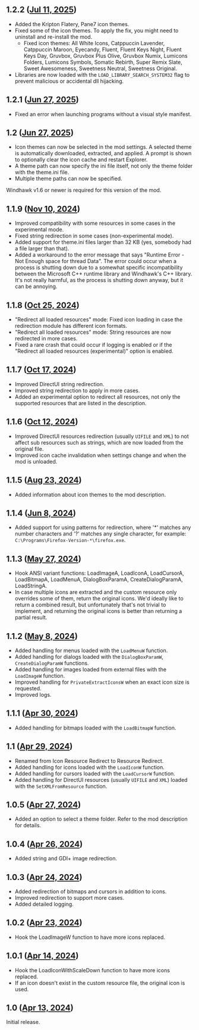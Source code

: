## 1.2.2 ([Jul 11, 2025](https://github.com/ramensoftware/windhawk-mods/blob/4f480eff9a5cecad737798bfafa461e1fb23c250/mods/icon-resource-redirect.wh.cpp))

* Added the Kripton Flatery, Pane7 icon themes.
* Fixed some of the icon themes. To apply the fix, you might need to uninstall and re-install the mod.
  * Fixed icon themes: All White Icons, Catppuccin Lavender, Catppuccin Maroon, Eyecandy, Fluent, Fluent Keys Night, Fluent Keys Day, Gruvbox, Gruvbox Plus Olive, Gruvbox Numix, Lumicons Folders, Lumicons Symbols, Somatic Rebirth, Super Remix Slate, Sweet Awesomeness, Sweetness Neutral, Sweetness Original.
* Libraries are now loaded with the `LOAD_LIBRARY_SEARCH_SYSTEM32` flag to prevent malicious or accidental dll hijacking.

## 1.2.1 ([Jun 27, 2025](https://github.com/ramensoftware/windhawk-mods/blob/88473fba37aafef3009f3b609ca35bd55218e9bc/mods/icon-resource-redirect.wh.cpp))

* Fixed an error when launching programs without a visual style manifest.

## 1.2 ([Jun 27, 2025](https://github.com/ramensoftware/windhawk-mods/blob/9ee749979a3dfa668f4a16432d449f77ffb4fce9/mods/icon-resource-redirect.wh.cpp))

* Icon themes can now be selected in the mod settings. A selected theme is automatically downloaded, extracted, and applied. A prompt is shown to optionally clear the icon cache and restart Explorer.
* A theme path can now specify the ini file itself, not only the theme folder with the theme.ini file.
* Multiple theme paths can now be specified.

Windhawk v1.6 or newer is required for this version of the mod.

## 1.1.9 ([Nov 10, 2024](https://github.com/ramensoftware/windhawk-mods/blob/adad08eed4819a37229592168641eb2753afa76e/mods/icon-resource-redirect.wh.cpp))

* Improved compatibility with some resources in some cases in the experimental mode.
* Fixed string redirection in some cases (non-experimental mode).
* Added support for theme.ini files larger than 32 KB (yes, somebody had a file larger than that).
* Added a workaround to the error message that says "Runtime Error - Not Enough space for thread Data". The error could occur when a process is shutting down due to a somewhat specific incompatibility between the Microsoft C++ runtime library and Windhawk's C++ library. It's not really harmful, as the process is shutting down anyway, but it can be annoying.

## 1.1.8 ([Oct 25, 2024](https://github.com/ramensoftware/windhawk-mods/blob/5c313117215b4ad4452f3c15a7e1378cd2eb3a00/mods/icon-resource-redirect.wh.cpp))

* "Redirect all loaded resources" mode: Fixed icon loading in case the redirection module has different icon formats.
* "Redirect all loaded resources" mode: String resources are now redirected in more cases.
* Fixed a rare crash that could occur if logging is enabled or if the "Redirect all loaded resources (experimental)" option is enabled.

## 1.1.7 ([Oct 17, 2024](https://github.com/ramensoftware/windhawk-mods/blob/951ca39188471a50c458d2ba5cded4f96a03e392/mods/icon-resource-redirect.wh.cpp))

* Improved DirectUI string redirection.
* Improved string redirection to apply in more cases.
* Added an experimental option to redirect all resources, not only the supported resources that are listed in the description.

## 1.1.6 ([Oct 12, 2024](https://github.com/ramensoftware/windhawk-mods/blob/1db804f1cdc96957d8e71132cf1378fc19d94ea2/mods/icon-resource-redirect.wh.cpp))

* Improved DirectUI resources redirection (usually `UIFILE` and `XML`) to not affect sub resources such as strings, which are now loaded from the original file.
* Improved icon cache invalidation when settings change and when the mod is unloaded.

## 1.1.5 ([Aug 23, 2024](https://github.com/ramensoftware/windhawk-mods/blob/84c3316ab38986a63b67f2dc50b44025989788ff/mods/icon-resource-redirect.wh.cpp))

* Added information about icon themes to the mod description.

## 1.1.4 ([Jun 8, 2024](https://github.com/ramensoftware/windhawk-mods/blob/5d1f12d1d984919a764556f139724d8eec004900/mods/icon-resource-redirect.wh.cpp))

* Added support for using patterns for redirection, where '\*' matches any number characters and '?' matches any single character, for example: `C:\Programs\Firefox-Version-*\firefox.exe`.

## 1.1.3 ([May 27, 2024](https://github.com/ramensoftware/windhawk-mods/blob/d70dd616505af63c736c1cad00feb5e2350cba3f/mods/icon-resource-redirect.wh.cpp))

* Hook ANSI variant functions: LoadImageA, LoadIconA, LoadCursorA, LoadBitmapA, LoadMenuA, DialogBoxParamA, CreateDialogParamA, LoadStringA.
* In case multiple icons are extracted and the custom resource only overrides some of them, return the original icons. We'd ideally like to return a combined result, but unfortunately that's not trivial to implement, and returning the original icons is better than returning a partial result.

## 1.1.2 ([May 8, 2024](https://github.com/ramensoftware/windhawk-mods/blob/fab76b768b1f821b066113a1334dc8bfcf4cbc43/mods/icon-resource-redirect.wh.cpp))

* Added handling for menus loaded with the `LoadMenuW` function.
* Added handling for dialogs loaded with the `DialogBoxParamW`, `CreateDialogParamW` functions.
* Added handling for images loaded from external files with the `LoadImageW` function.
* Improved handling for `PrivateExtractIconsW` when an exact icon size is requested.
* Improved logs.

## 1.1.1 ([Apr 30, 2024](https://github.com/ramensoftware/windhawk-mods/blob/597515446756cfaac51a302032e13992ce2ee32c/mods/icon-resource-redirect.wh.cpp))

* Added handling for bitmaps loaded with the `LoadBitmapW` function.

## 1.1 ([Apr 29, 2024](https://github.com/ramensoftware/windhawk-mods/blob/a9c288908ae7264b588e9bcc266a786e92361af2/mods/icon-resource-redirect.wh.cpp))

* Renamed from Icon Resource Redirect to Resource Redirect.
* Added handling for icons loaded with the `LoadIconW` function.
* Added handling for cursors loaded with the `LoadCursorW` function.
* Added handling for DirectUI resources (usually `UIFILE` and `XML`) loaded with the `SetXMLFromResource` function.

## 1.0.5 ([Apr 27, 2024](https://github.com/ramensoftware/windhawk-mods/blob/cbc1433369c1ff664220cd31ee57cef2dbadf4f7/mods/icon-resource-redirect.wh.cpp))

* Added an option to select a theme folder. Refer to the mod description for details.

## 1.0.4 ([Apr 26, 2024](https://github.com/ramensoftware/windhawk-mods/blob/de61b82dd647c298c1f71c9b12f04320f012d4ff/mods/icon-resource-redirect.wh.cpp))

* Added string and GDI+ image redirection.

## 1.0.3 ([Apr 24, 2024](https://github.com/ramensoftware/windhawk-mods/blob/3757ba003fd3b4550edf1b57b0af88182cff3789/mods/icon-resource-redirect.wh.cpp))

* Added redirection of bitmaps and cursors in addition to icons.
* Improved redirection to support more cases.
* Added detailed logging.

## 1.0.2 ([Apr 23, 2024](https://github.com/ramensoftware/windhawk-mods/blob/3107e3fe77c403cd149536f9c648e9603e6b4057/mods/icon-resource-redirect.wh.cpp))

* Hook the LoadImageW function to have more icons replaced.

## 1.0.1 ([Apr 14, 2024](https://github.com/ramensoftware/windhawk-mods/blob/fd5c9631d7d4d73369b9b492edc8990c1cbfd32c/mods/icon-resource-redirect.wh.cpp))

* Hook the LoadIconWithScaleDown function to have more icons replaced.
* If an icon doesn't exist in the custom resource file, the original icon is used.

## 1.0 ([Apr 13, 2024](https://github.com/ramensoftware/windhawk-mods/blob/f2f6321492b1d47ac920e45cacd533f14484a59c/mods/icon-resource-redirect.wh.cpp))

Initial release.
